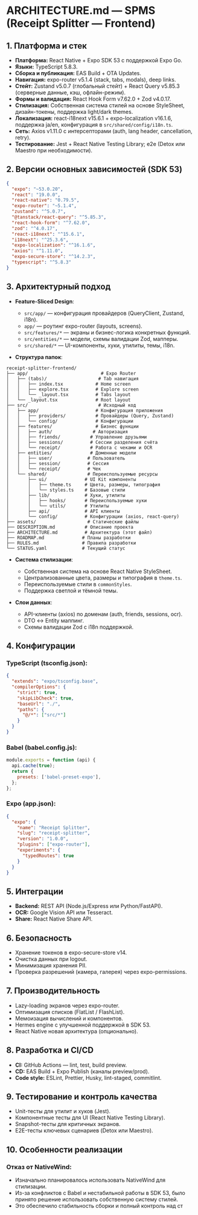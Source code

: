 # ARCHITECTURE.md — SPMS (Receipt Splitter — Frontend)

## 1. Платформа и стек

* **Платформа:** React Native + Expo SDK 53 с поддержкой Expo Go.
* **Языки:** TypeScript 5.8.3.
* **Сборка и публикация:** EAS Build + OTA Updates.
* **Навигация:** expo-router v5.1.4 (stack, tabs, modals), deep links.
* **Стейт:** Zustand v5.0.7 (глобальный стейт) + React Query v5.85.3 (серверные данные, кэш, офлайн-режим).
* **Формы и валидация:** React Hook Form v7.62.0 + Zod v4.0.17.
* **Стилизация:** Собственная система стилей на основе StyleSheet, дизайн-токены, поддержка light/dark themes.
* **Локализация:** react-i18next v15.6.1 + expo-localization v16.1.6, поддержка ja/en, конфигурация в `src/shared/config/i18n.ts`.
* **Сеть:** Axios v1.11.0 с интерсепторами (auth, lang header, cancellation, retry).
* **Тестирование:** Jest + React Native Testing Library; e2e (Detox или Maestro при необходимости).

## 2. Версии основных зависимостей (SDK 53)

```json
{
  "expo": "~53.0.20",
  "react": "19.0.0", 
  "react-native": "0.79.5",
  "expo-router": "~5.1.4",
  "zustand": "^5.0.7",
  "@tanstack/react-query": "^5.85.3",
  "react-hook-form": "^7.62.0",
  "zod": "^4.0.17",
  "react-i18next": "^15.6.1",
  "i18next": "^25.3.6",
  "expo-localization": "^16.1.6",
  "axios": "^1.11.0",
  "expo-secure-store": "^14.2.3",
  "typescript": "^5.8.3"
}
```

## 3. Архитектурный подход

* **Feature-Sliced Design**:
  * `src/app/` — конфигурация провайдеров (QueryClient, Zustand, i18n).
  * `app/` — роутинг expo-router (layouts, screens).
  * `src/features/*` — экраны и бизнес-логика конкретных функций.
  * `src/entities/*` — модели, схемы валидации Zod, мапперы.
  * `src/shared/*` — UI-компоненты, хуки, утилиты, темы, i18n.

* **Структура папок**:
```
receipt-splitter-frontend/
├── app/                           # Expo Router
│   ├── (tabs)/                   # Tab навигация
│   │   ├── index.tsx            # Home screen
│   │   ├── explore.tsx          # Explore screen
│   │   └── _layout.tsx          # Tabs layout
│   └── _layout.tsx              # Root layout
├── src/                          # Исходный код
│   ├── app/                     # Конфигурация приложения
│   │   ├── providers/           # Провайдеры (Query, Zustand)
│   │   └── config/              # Конфигурации
│   ├── features/                # Бизнес функции
│   │   ├── auth/               # Авторизация
│   │   ├── friends/           # Управление друзьями  
│   │   ├── sessions/          # Сессии разделения счёта
│   │   └── receipt/           # Работа с чеками и OCR
│   ├── entities/              # Доменные модели
│   │   ├── user/             # Пользователь
│   │   ├── session/          # Сессия
│   │   └── receipt/          # Чек
│   └── shared/               # Переиспользуемые ресурсы
│       ├── ui/              # UI Kit компоненты
│       │   ├── theme.ts     # Цвета, размеры, типография
│       │   └── styles.ts    # Базовые стили
│       ├── lib/             # Хуки, утилиты
│       │   ├── hooks/       # Переиспользуемые хуки
│       │   └── utils/       # Утилиты
│       ├── api/             # API клиенты
│       └── config/          # Конфигурации (axios, react-query)
├── assets/                   # Статические файлы
├── DESCRIPTION.md           # Описание проекта
├── ARCHITECTURE.md          # Архитектура (этот файл)
├── ROADMAP.md              # Планы разработки
├── RULES.md                # Правила разработки
└── STATUS.yaml             # Текущий статус
```

* **Система стилизации**:
  * Собственная система на основе React Native StyleSheet.
  * Централизованные цвета, размеры и типография в `theme.ts`.
  * Переиспользуемые стили в `commonStyles`.
  * Поддержка светлой и тёмной темы.

* **Слои данных**:
  * API-клиенты (axios) по доменам (auth, friends, sessions, ocr).
  * DTO ↔ Entity маппинг.
  * Схемы валидации Zod с i18n поддержкой.

## 4. Конфигурации

### TypeScript (tsconfig.json):
```json
{
  "extends": "expo/tsconfig.base",
  "compilerOptions": {
    "strict": true,
    "skipLibCheck": true,
    "baseUrl": "./",
    "paths": {
      "@/*": ["src/*"]
    }
  }
}
```

### Babel (babel.config.js):
```javascript
module.exports = function (api) {
  api.cache(true);
  return {
    presets: ['babel-preset-expo'],
  };
};
```

### Expo (app.json):
```json
{
  "expo": {
    "name": "Receipt Splitter",
    "slug": "receipt-splitter",
    "version": "1.0.0",
    "plugins": ["expo-router"],
    "experiments": {
      "typedRoutes": true
    }
  }
}
```

## 5. Интеграции

* **Backend:** REST API (Node.js/Express или Python/FastAPI).
* **OCR:** Google Vision API или Tesseract.
* **Share:** React Native Share API.

## 6. Безопасность

* Хранение токенов в expo-secure-store v14.
* Очистка данных при logout.
* Минимизация хранения PII.
* Проверка разрешений (камера, галерея) через expo-permissions.

## 7. Производительность

* Lazy-loading экранов через expo-router.
* Оптимизация списков (FlatList / FlashList).
* Мемоизация вычислений и компонентов.
* Hermes engine с улучшенной поддержкой в SDK 53.
* React Native новая архитектура (опционально).

## 8. Разработка и CI/CD

* **CI:** GitHub Actions — lint, test, build preview.
* **CD:** EAS Build + Expo Publish (каналы preview/prod).
* **Code style:** ESLint, Prettier, Husky, lint-staged, commitlint.

## 9. Тестирование и контроль качества

* Unit-тесты для утилит и хуков (Jest).
* Компонентные тесты для UI (React Native Testing Library).
* Snapshot-тесты для критичных экранов.
* E2E-тесты ключевых сценариев (Detox или Maestro).

## 10. Особенности реализации

### Отказ от NativeWind:
- Изначально планировалось использовать NativeWind для стилизации.
- Из-за конфликтов с Babel и нестабильной работы в SDK 53, было принято решение использовать собственную систему стилей.
- Это обеспечило стабильность сборки и полный контроль над ст